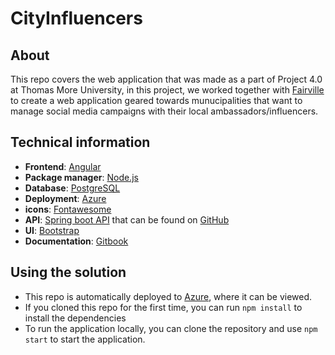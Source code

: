 # CityInfluencers

## About
This repo covers the web application that was made as a part of Project 4.0 at Thomas More University,
in this project, we worked together with [Fairville](https://fairville.be) to create a web application geared
towards munucipalities that want to manage social media campaigns with their local ambassadors/influencers.

## Technical information
- **Frontend**: [Angular](https://angular.io)
- **Package manager**: [Node.js](https://nodejs.org)
- **Database**: [PostgreSQL](https://www.postgresql.org)
- **Deployment**: [Azure](https://portal.azure.com/)
- **icons**: [Fontawesome](https://fontawesome.com)
- **API**: [Spring boot API](https://spring.io/projects/spring-boot) that can be found on [GitHub](https://github.com/niels-baptist/C3PO_city_influencers_API)
- **UI**: [Bootstrap](https://getbootstrap.com)
- **Documentation**: [Gitbook](https://project-4-0-ci-c3po.gitbook.io/c3po-docs/webapp/about)

## Using the solution
- This repo is automatically deployed to [Azure](https://webappc3poci.azurewebsites.net/), where it can be viewed.
- If you cloned this repo for the first time, you can run ```npm install``` to install the dependencies
- To run the application locally, you can clone the repository and use ```npm start``` to start the application.

